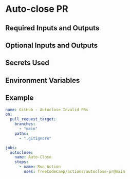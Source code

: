 # Auto-close PR

## Required Inputs and Outputs

## Optional Inputs and Outputs

## Secrets Used

## Environment Variables

## Example

```yml
name: GitHub - Autoclose Invalid PRs
on:
  pull_request_target:
    branches:
      - "main"
    paths:
      - ".gitignore"

jobs:
  autoclose:
    name: Auto-Close
    steps:
      - name: Run Action
        uses: freeCodeCamp/actions/autoclose-pr@main
```
